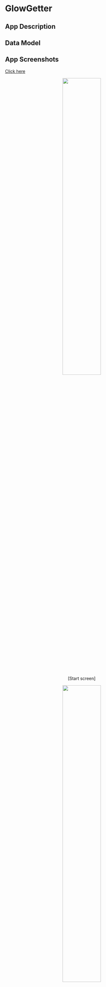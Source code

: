 # GlowGetter

## App Description

## Data Model

## App Screenshots

[Click here](https://beryln-t.github.io/Project-1-Memory-Game/)
<br>

<p align="center"><img src="" width="50%" height="50%"> </p>
 <p align="center">[Start screen]</p>

<p align="center"><img src="" width="50%" height="50%"> </p>
 <p align="center">[Game grid with successfully matched tiles]</p>

<p align="center"><img src="" width="50%" height="50%"> </p>
 <p align="center">[Subsequent levels with increased difficulty]</p>

## Technologies Used

1. HTML
2. CSS
3. JavaScript
4. Git and GitHub

## Key Development Considerations

### 1.

```javascript

```

### 2.

```javascript

```

```javascript

```

## Future Enhancements and Developments

## Summary

### References/Sorces

The following assets used in the project do not belong to me. All rights belong to the original artists and creators.

- []()
- []()
